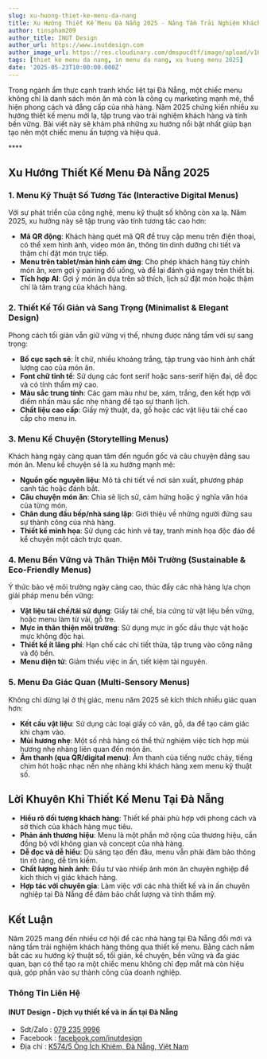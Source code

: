 ```yaml
---
slug: xu-huong-thiet-ke-menu-da-nang
title: Xu Hướng Thiết Kế Menu Đà Nẵng 2025 - Nâng Tầm Trải Nghiệm Khách Hàng
author: tinspham209
author_title: INUT Design
author_url: https://www.inutdesign.com
author_image_url: https://res.cloudinary.com/dmspucdtf/image/upload/v1663647671/inut/292635797_197003529328579_4330060878795101093_n_bjzhby.jpg
tags: [thiet ke menu da nang, in menu da nang, xu huong menu 2025]
date: '2025-05-23T10:00:00.000Z'
---
```


Trong ngành ẩm thực cạnh tranh khốc liệt tại Đà Nẵng, một chiếc menu không chỉ là danh sách món ăn mà còn là công cụ marketing mạnh mẽ, thể hiện phong cách và đẳng cấp của nhà hàng. Năm 2025 chứng kiến nhiều xu hướng thiết kế menu mới lạ, tập trung vào trải nghiệm khách hàng và tính bền vững. Bài viết này sẽ khám phá những xu hướng nổi bật nhất giúp bạn tạo nên một chiếc menu ấn tượng và hiệu quả.

<!-- truncate-->****

<!-- ## Table of contents -->

## Xu Hướng Thiết Kế Menu Đà Nẵng 2025

### 1. Menu Kỹ Thuật Số Tương Tác (Interactive Digital Menus)

Với sự phát triển của công nghệ, menu kỹ thuật số không còn xa lạ. Năm 2025, xu hướng này sẽ tập trung vào tính tương tác cao hơn:

- **Mã QR động**: Khách hàng quét mã QR để truy cập menu trên điện thoại, có thể xem hình ảnh, video món ăn, thông tin dinh dưỡng chi tiết và thậm chí đặt món trực tiếp.
- **Menu trên tablet/màn hình cảm ứng**: Cho phép khách hàng tùy chỉnh món ăn, xem gợi ý pairing đồ uống, và để lại đánh giá ngay trên thiết bị.
- **Tích hợp AI**: Gợi ý món ăn dựa trên sở thích, lịch sử đặt món hoặc thậm chí là tâm trạng của khách hàng.

### 2. Thiết Kế Tối Giản và Sang Trọng (Minimalist & Elegant Design)

Phong cách tối giản vẫn giữ vững vị thế, nhưng được nâng tầm với sự sang trọng:

- **Bố cục sạch sẽ**: Ít chữ, nhiều khoảng trắng, tập trung vào hình ảnh chất lượng cao của món ăn.
- **Font chữ tinh tế**: Sử dụng các font serif hoặc sans-serif hiện đại, dễ đọc và có tính thẩm mỹ cao.
- **Màu sắc trung tính**: Các gam màu như be, xám, trắng, đen kết hợp với điểm nhấn màu sắc nhẹ nhàng để tạo sự thanh lịch.
- **Chất liệu cao cấp**: Giấy mỹ thuật, da, gỗ hoặc các vật liệu tái chế cao cấp cho menu in.

### 3. Menu Kể Chuyện (Storytelling Menus)

Khách hàng ngày càng quan tâm đến nguồn gốc và câu chuyện đằng sau món ăn. Menu kể chuyện sẽ là xu hướng mạnh mẽ:

- **Nguồn gốc nguyên liệu**: Mô tả chi tiết về nơi sản xuất, phương pháp canh tác hoặc đánh bắt.
- **Câu chuyện món ăn**: Chia sẻ lịch sử, cảm hứng hoặc ý nghĩa văn hóa của từng món.
- **Chân dung đầu bếp/nhà sáng lập**: Giới thiệu về những người đứng sau sự thành công của nhà hàng.
- **Thiết kế minh họa**: Sử dụng các hình vẽ tay, tranh minh họa độc đáo để kể chuyện một cách trực quan.

### 4. Menu Bền Vững và Thân Thiện Môi Trường (Sustainable & Eco-Friendly Menus)

Ý thức bảo vệ môi trường ngày càng cao, thúc đẩy các nhà hàng lựa chọn giải pháp menu bền vững:

- **Vật liệu tái chế/tái sử dụng**: Giấy tái chế, bìa cứng từ vật liệu bền vững, hoặc menu làm từ vải, gỗ tre.
- **Mực in thân thiện môi trường**: Sử dụng mực in gốc dầu thực vật hoặc mực không độc hại.
- **Thiết kế ít lãng phí**: Hạn chế các chi tiết thừa, tập trung vào công năng và độ bền.
- **Menu điện tử**: Giảm thiểu việc in ấn, tiết kiệm tài nguyên.

### 5. Menu Đa Giác Quan (Multi-Sensory Menus)

Không chỉ dừng lại ở thị giác, menu năm 2025 sẽ kích thích nhiều giác quan hơn:

- **Kết cấu vật liệu**: Sử dụng các loại giấy có vân, gỗ, da để tạo cảm giác khi chạm vào.
- **Mùi hương nhẹ**: Một số nhà hàng có thể thử nghiệm việc tích hợp mùi hương nhẹ nhàng liên quan đến món ăn.
- **Âm thanh (qua QR/digital menu)**: Âm thanh của tiếng nước chảy, tiếng chim hót hoặc nhạc nền nhẹ nhàng khi khách hàng xem menu kỹ thuật số.

## Lời Khuyên Khi Thiết Kế Menu Tại Đà Nẵng

- **Hiểu rõ đối tượng khách hàng**: Thiết kế phải phù hợp với phong cách và sở thích của khách hàng mục tiêu.
- **Phản ánh thương hiệu**: Menu là một phần mở rộng của thương hiệu, cần đồng bộ với không gian và concept của nhà hàng.
- **Dễ đọc và dễ hiểu**: Dù sáng tạo đến đâu, menu vẫn phải đảm bảo thông tin rõ ràng, dễ tìm kiếm.
- **Chất lượng hình ảnh**: Đầu tư vào nhiếp ảnh món ăn chuyên nghiệp để kích thích vị giác khách hàng.
- **Hợp tác với chuyên gia**: Làm việc với các nhà thiết kế và in ấn chuyên nghiệp tại Đà Nẵng để đảm bảo chất lượng và tính thẩm mỹ.

## Kết Luận

Năm 2025 mang đến nhiều cơ hội để các nhà hàng tại Đà Nẵng đổi mới và nâng tầm trải nghiệm khách hàng thông qua thiết kế menu. Bằng cách nắm bắt các xu hướng kỹ thuật số, tối giản, kể chuyện, bền vững và đa giác quan, bạn có thể tạo ra một chiếc menu không chỉ đẹp mắt mà còn hiệu quả, góp phần vào sự thành công của doanh nghiệp.

### Thông Tin Liên Hệ

#### INUT Design - Dịch vụ thiết kế và in ấn tại Đà Nẵng
- Sdt/Zalo : [079 235 9996](tel:0792359996)
- Facebook : [facebook.com/inutdesign](https://www.facebook.com/inutdesign)
- Địa chỉ : [K574/5 Ông Ích Khiêm, Đà Nẵng, Việt Nam](https://maps.app.goo.gl/dAdKSbnBEvarx6LK8)